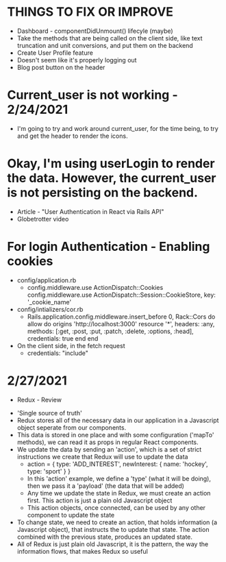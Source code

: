 # THINGS TO FIX OR IMPROVE 
  * Dashboard - componentDidUnmount() lifecyle (maybe)
  * Take the methods that are being called on the client side, like text truncation and unit conversions, and put them on the backend
  * Create User Profile feature
  * Doesn't seem like it's properly logging out
  * Blog post button on the header

# Current_user is not working - 2/24/2021
  * I'm going to try and work around current_user, for the time being, to try and get the header to render the icons.
# Okay, I'm using userLogin to render the data. However, the current_user is not persisting on the backend. 
  * Article - "User Authentication in React via Rails API"
  * Globetrotter video

# For login Authentication - Enabling cookies
  * config/application.rb 
    - config.middleware.use ActionDispatch::Cookies
      config.middleware.use ActionDispatch::Session::CookieStore, key: '_cookie_name'
  * config/intializers/cor.rb
    - Rails.application.config.middleware.insert_before 0, Rack::Cors do
        allow do
          origins 'http://localhost:3000'
          resource '*',
          headers: :any,
          methods: [:get, :post, :put, :patch, :delete, :options, :head],
          credentials: true
        end
      end
  * On the client side, in the fetch request 
    - credentials: "include"

# 2/27/2021
 * Redux - Review
  - 'Single source of truth'
  - Redux stores all of the necessary data in our application in a Javascript object seperate from our components. 
  - This data is stored in one place and with some configuration ('mapTo' methods), we can read it as props in regular React components.
  - We update the data by sending an 'action', which is a set of strict instructions we create that Redux will use to update the data 
    * action = {
      type: 'ADD_INTEREST',
      newInterest: {
        name: 'hockey',
        type: 'sport'
      }
    }
    * In this 'action' example, we define a 'type' (what it will be doing), then we pass it a 'payload' (the data that will be added)
    * Any time we update the state in Redux, we must create an action first. This action is just a plain old Javascript object
    * This action objects, once connected, can be used by any other component to update the state
  - To change state, we need to create an action, that holds information (a Javascript object), that instructs the to update that state. The action combined with the previous state, produces an updated state.
  - All of Redux is just plain old Javascript, it is the pattern, the way the information flows, that makes Redux so useful








  